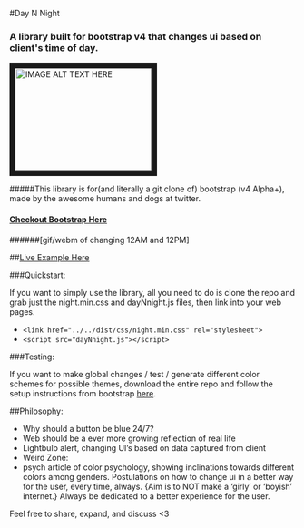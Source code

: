 #Day N Night
### A library built for bootstrap v4 that changes ui based on client's time of day.
	
<a href="https://youtu.be/VrDfSZ_6f4U" target="_blank"><img src="http://img.youtube.com/vi/VrDfSZ_6f4U/0.jpg" 
alt="IMAGE ALT TEXT HERE" width="240" height="180" border="10" /></a>

#####This library is for(and literally a git clone of) bootstrap (v4 Alpha+), made by the awesome humans and dogs at twitter.
#### [Checkout Bootstrap Here](http://getbootstrap.com)
	
######[gif/webm of changing 12AM and 12PM]

##[Live Example Here](http://daynnight.paperplane.io)

###Quickstart:

If you want to simply use the library, all you need to do is clone the repo and grab just the night.min.css and dayNnight.js files, then link into your web pages.

  - `<link href="../../dist/css/night.min.css" rel="stylesheet">`
  - `<script src="dayNnight.js"></script>`

###Testing:

If you want to make global changes / test / generate different color schemes for possible themes, download the entire repo and follow the setup instructions from bootstrap [here](http://v4-alpha.getbootstrap.com/).

##Philosophy:
 - Why should a button be blue 24/7? 
 - Web should be a ever more growing reflection of real life
 - Lightbulb alert, changing UI’s based on data captured from client
 - Weird Zone:
 - psych article of color psychology, showing inclinations towards different colors among genders. Postulations on how to change ui in a better way for the user, every time, always. {Aim is to NOT make a ‘girly’ or ‘boyish’ internet.} Always be dedicated to a better experience for the user.


Feel free to share, expand, and discuss <3 

